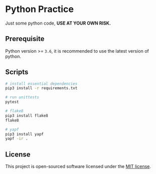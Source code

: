 # Python Practice

Just some python code, **USE AT YOUR OWN RISK.**

## Prerequisite

Python version >= `3.6`, it is recommended to use the latest version of python.

## Scripts

```bash
# install essential dependencies
pip3 install -r requirements.txt

# run unittests
pytest

# flake8
pip3 install flake8
flake8

# yapf
pip3 install yapf
yapf -ir .
```

## License

This project is open-sourced software licensed under the [MIT license](LICENSE).
